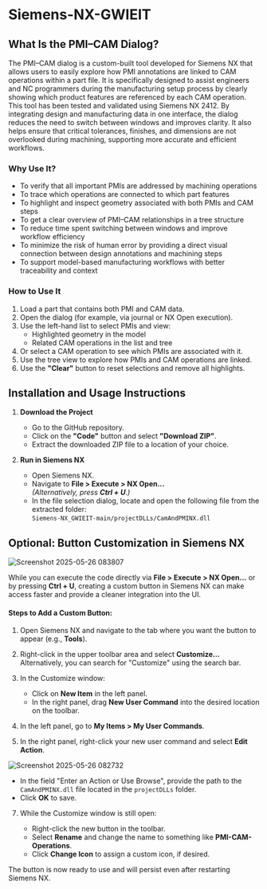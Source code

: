 # Siemens-NX-GWIEIT

## What Is the PMI–CAM Dialog?

The PMI–CAM dialog is a custom-built tool developed for Siemens NX that allows users to easily explore how PMI annotations are linked to CAM operations within a part file. It is specifically designed to assist engineers and NC programmers during the manufacturing setup process by clearly showing which product features are referenced by each CAM operation. This tool has been tested and validated using Siemens NX 2412. By integrating design and manufacturing data in one interface, the dialog reduces the need to switch between windows and improves clarity. It also helps ensure that critical tolerances, finishes, and dimensions are not overlooked during machining, supporting more accurate and efficient workflows.

### Why Use It?

- To verify that all important PMIs are addressed by machining operations  
- To trace which operations are connected to which part features  
- To highlight and inspect geometry associated with both PMIs and CAM steps  
- To get a clear overview of PMI–CAM relationships in a tree structure  
- To reduce time spent switching between windows and improve workflow efficiency  
- To minimize the risk of human error by providing a direct visual connection between design annotations and machining steps  
- To support model-based manufacturing workflows with better traceability and context  

### How to Use It

1. Load a part that contains both PMI and CAM data.
2. Open the dialog (for example, via journal or NX Open execution).
3. Use the left-hand list to select PMIs and view:
   - Highlighted geometry in the model
   - Related CAM operations in the list and tree
4. Or select a CAM operation to see which PMIs are associated with it.
5. Use the tree view to explore how PMIs and CAM operations are linked.
6. Use the **"Clear"** button to reset selections and remove all highlights.

## Installation and Usage Instructions

1. **Download the Project**  
   - Go to the GitHub repository.  
   - Click on the **"Code"** button and select **"Download ZIP"**.  
   - Extract the downloaded ZIP file to a location of your choice.

2. **Run in Siemens NX**  
   - Open Siemens NX.  
   - Navigate to **File > Execute > NX Open...**  
     *(Alternatively, press **Ctrl + U**.)*
   - In the file selection dialog, locate and open the following file from the extracted folder:  
     `Siemens-NX_GWIEIT-main/projectDLLs/CamAndPMINX.dll`  

## Optional: Button Customization in Siemens NX
![Screenshot 2025-05-26 083807](https://github.com/user-attachments/assets/e9a2b483-2b2c-49a2-852e-5c1dcb01ccab)

While you can execute the code directly via **File > Execute > NX Open...** or by pressing **Ctrl + U**, creating a custom button in Siemens NX can make access faster and provide a cleaner integration into the UI.

#### Steps to Add a Custom Button:

1. Open Siemens NX and navigate to the tab where you want the button to appear (e.g., **Tools**).
2. Right-click in the upper toolbar area and select **Customize...**
   Alternatively, you can search for "Customize" using the search bar.
3. In the Customize window:

   * Click on **New Item** in the left panel.
   * In the right panel, drag **New User Command** into the desired location on the toolbar.
4. In the left panel, go to **My Items > My User Commands**.
5. In the right panel, right-click your new user command and select **Edit Action**.
   
![Screenshot 2025-05-26 082732](https://github.com/user-attachments/assets/18c3d3f3-73d3-4418-a9f1-db159e8a4c61)

   * In the field "Enter an Action or Use Browse", provide the path to the `CamAndPMINX.dll` file located in the `projectDLLs` folder.
   * Click **OK** to save.
7. While the Customize window is still open:

   * Right-click the new button in the toolbar.
   * Select **Rename** and change the name to something like **PMI-CAM-Operations**.
   * Click **Change Icon** to assign a custom icon, if desired.

The button is now ready to use and will persist even after restarting Siemens NX.
